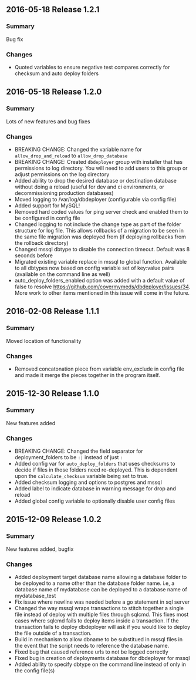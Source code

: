 ## 2016-05-18 Release 1.2.1
### Summary
Bug fix

### Changes
  - Quoted variables to ensure negative test compares correctly for checksum and auto deploy folders

## 2016-05-18 Release 1.2.0
### Summary
Lots of new features and bug fixes

### Changes
  - BREAKING CHANGE: Changed the variable name for `allow_drop_and_reload` to `allow_drop_database`
  - BREAKING CHANGE: Created `dbdeployer` group with installer that has permissions to log directory. You will need to add users to this group or adjust permissions on the log directory
  - Added ability to drop the desired database or destination database without doing a reload (useful for dev and ci environments, or decommissioning production databases)
  - Moved logging to /var/log/dbdeployer (configurable via config file)
  - Added support for MySQL!
  - Removed hard coded values for ping server check and enabled them to be configured in config file
  - Changed logging to not include the change type as part of the folder structure for log file. This allows rollbacks of a migration to be seen in the same file migration was deployed from (if deploying rollbacks from the rollback directory)
  - Changed mssql dbtype to disable the connection timeout. Default was 8 seconds before
  - Migrated existing variable replace in mssql to global function. Available to all dbtypes now based on config variable set of key:value pairs (available on the command line as well)
  - auto_deploy_folders_enabled option was added with a default value of false to resolve https://github.com/covermymeds/dbdeployer/issues/34. More work to other items mentioned in this issue will come in the future.


## 2016-02-08 Release 1.1.1
### Summary
Moved location of functionality

### Changes
  - Removed concatonation piece from variable env_exclude in config file and made it merge the pieces together in the program itself.


## 2015-12-30 Release 1.1.0
### Summary
New features added

### Changes
  - BREAKING CHANGE: Changed the field separator for deployment_folders to be `:|` instead of just `:`
  - Added config var for `auto_deploy_folders` that uses checksums to decide if files in those folders need re-deployed. This is dependent upon the `calculate_checksum` variable being set to true.
  - Added checksum logging and options to postgres and mssql
  - Added label to indicate database in warning message for drop and reload
  - Added global config variable to optionally disable user config files


## 2015-12-09 Release 1.0.2
### Summary
New features added, bugfix

### Changes
  - Added deployment target database name allowing a database folder to be deployed to a name other than the database folder name. i.e, a database name of mydatabase can be deployed to a database name of mydatabase_test
  - Fix issue where newline was needed before a go statement in sql server
  - Changed the way mssql wraps transactions to stitch together a single file instead of deploy with multiple files through sqlcmd. This fixes most cases where sqlcmd fails to deploy items inside a transaction. If the transaction fails to deploy dbdeployer will ask if you would like to deploy the file outside of a transaction.
  - Build in mechanism to allow dbname to be substitued in mssql files in the event that the script needs to reference the database name.
  - Fixed bug that caused reference urls to not be logged correctly
  - Fixed bug in creation of deployments database for dbdeployer for mssql
  - Added ability to specify dbtype on the command line instead of only in the config file(s)


